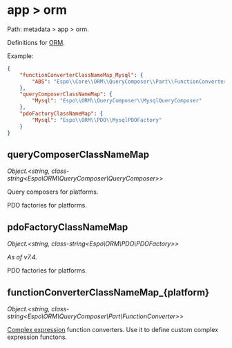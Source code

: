 # app > orm

Path: metadata > app > orm.

Definitions for [ORM](../orm.md).

Example:

```json
{
    "functionConverterClassNameMap_Mysql": {
        "ABS": "Espo\\Core\\ORM\\QueryComposer\\Part\\FunctionConverters\\Abs"
    },
    "queryComposerClassNameMap": {
        "Mysql": "Espo\\ORM\\QueryComposer\\MysqlQueryComposer"
    },
    "pdoFactoryClassNameMap": {
        "Mysql": "Espo\\ORM\\PDO\\MysqlPDOFactory"
    }
}
```


## queryComposerClassNameMap

*Object.<string, class-string<Espo\ORM\QueryComposer\QueryComposer\>\>*

Query composers for platforms.


PDO factories for platforms.

## pdoFactoryClassNameMap

*Object.<string, class-string<Espo\ORM\PDO\PDOFactory\>\>*


*As of v7.4.*

PDO factories for platforms.

## functionConverterClassNameMap_{platform}

*Object.<string, class-string<Espo\ORM\QueryComposer\Part\FunctionConverter\>\>*

[Complex expression](../../user-guide/complex-expressions.md) function converters. Use it to define custom complex expression functons.
